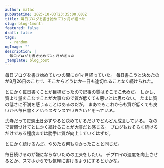 ```yaml
---
author: matac
pubDatetime: 2023-10-03T23:35:00.000Z
title: 毎日ブログを書き始めて1ヶ月が経った
slug: blog-1month
featured: false
draft: false
tags:
  - random
ogImage: ""
description: |
  毎日ブログを書き始めて1ヶ月が経った
_template: blog_post
---
```


毎日ブログを書き始めていつの間にか1ヶ月経っていた。
毎日書こうと決めたのが8月26日のことで、そこからどうにか一日も途切れることなく続けられた。

とにかく毎日書くことが目標だったので記事の質はそこそこ低めだ。
しかし、質より量をこなすことが大事なので質が低くても悪いとは思わない。
たまに質の低さに不満を感じることはあるのだが。
まあでもこれからも質が低くても良いから毎日書くというスタンスでいきたいと思っている。

弐寺だって毎週土日必ずやると決めているだけでどんどん成長している。
なので習慣づけてとにかく続けることが大事だと感じる。
ブログもおそらく続けるだけである程度までは勝手に質が向上していくはずだ。

とにかく続けるんだ。やめたら何もなかったことと同じだ。

毎日続けるのが嫌にならないための工夫をしたい。
デプロイの速度を向上させるとか、スマホからでも気軽に書けるようにするとかかな。
